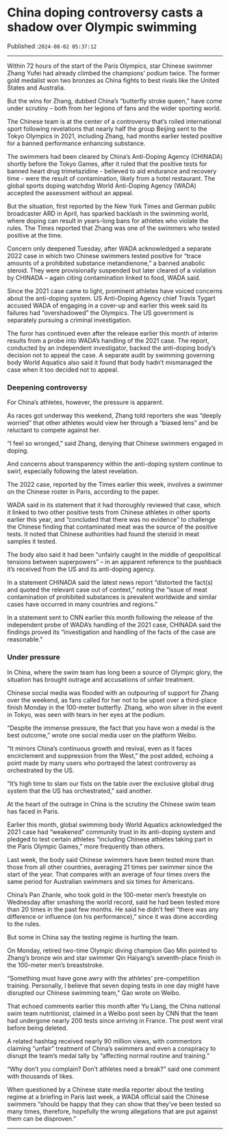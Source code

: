 # China doping controversy casts a shadow over Olympic swimming

Published :`2024-08-02 05:37:12`

---

Within 72 hours of the start of the Paris Olympics, star Chinese swimmer Zhang Yufei had already climbed the champions’ podium twice. The former gold medalist won two bronzes as China fights to best rivals like the United States and Australia.

But the wins for Zhang, dubbed China’s “butterfly stroke queen,” have come under scrutiny – both from her legions of fans and the wider sporting world.

The Chinese team is at the center of a controversy that’s roiled international sport following revelations that nearly half the group Beijing sent to the Tokyo Olympics in 2021, including Zhang, had months earlier tested positive for a banned performance enhancing substance.

The swimmers had been cleared by China’s Anti-Doping Agency (CHINADA) shortly before the Tokyo Games, after it ruled that the positive tests for banned heart drug trimetazidine - believed to aid endurance and recovery time - were the result of contamination, likely from a hotel restaurant. The global sports doping watchdog World Anti-Doping Agency (WADA) accepted the assessment without an appeal.

But the situation, first reported by the New York Times and German public broadcaster ARD in April, has sparked backlash in the swimming world, where doping can result in years-long bans for athletes who violate the rules. The Times reported that Zhang was one of the swimmers who tested positive at the time.

Concern only deepened Tuesday, after WADA acknowledged a separate 2022 case in which two Chinese swimmers tested positive for “trace amounts of a prohibited substance metandienone,” a banned anabolic steroid. They were provisionally suspended but later cleared of a violation by CHINADA – again citing contamination linked to food, WADA said.

Since the 2021 case came to light, prominent athletes have voiced concerns about the anti-doping system. US Anti-Doping Agency chief Travis Tygart accused WADA of engaging in a cover-up and earlier this week said its failures had “overshadowed” the Olympics. The US government is separately pursuing a criminal investigation.

The furor has continued even after the release earlier this month of interim results from a probe into WADA’s handling of the 2021 case. The report, conducted by an independent investigator, backed the anti-doping body’s decision not to appeal the case. A separate audit by swimming governing body World Aquatics also said it found that body hadn’t mismanaged the case when it too decided not to appeal.

### Deepening controversy

For China’s athletes, however, the pressure is apparent.

As races got underway this weekend, Zhang told reporters she was “deeply worried” that other athletes would view her through a “biased lens” and be reluctant to compete against her.

“I feel so wronged,” said Zhang, denying that Chinese swimmers engaged in doping.

And concerns about transparency within the anti-doping system continue to swirl, especially following the latest revelation.

The 2022 case, reported by the Times earlier this week, involves a swimmer on the Chinese roster in Paris, according to the paper.

WADA said in its statement that it had thoroughly reviewed that case, which it linked to two other positive tests from Chinese athletes in other sports earlier this year, and “concluded that there was no evidence” to challenge the Chinese finding that contaminated meat was the source of the positive tests. It noted that Chinese authorities had found the steroid in meat samples it tested.

The body also said it had been “unfairly caught in the middle of geopolitical tensions between superpowers” – in an apparent reference to the pushback it’s received from the US and its anti-doping agency.

In a statement CHINADA said the latest news report “distorted the fact(s) and quoted the relevant case out of context,” noting the “issue of meat contamination of prohibited substances is prevalent worldwide and similar cases have occurred in many countries and regions.”

In a statement sent to CNN earlier this month following the release of the independent probe of WADA’s handling of the 2021 case, CHINADA said the findings proved its “investigation and handling of the facts of the case are reasonable.”

### Under pressure

In China, where the swim team has long been a source of Olympic glory, the situation has brought outrage and accusations of unfair treatment.

Chinese social media was flooded with an outpouring of support for Zhang over the weekend, as fans called for her not to be upset over a third-place finish Monday in the 100-meter butterfly. Zhang, who won silver in the event in Tokyo, was seen with tears in her eyes at the podium.

“Despite the immense pressure, the fact that you have won a medal is the best outcome,” wrote one social media user on the platform Weibo.

“It mirrors China’s continuous growth and revival, even as it faces encirclement and suppression from the West,” the post added, echoing a point made by many users who portrayed the latest controversy as orchestrated by the US.

“It’s high time to slam our fists on the table over the exclusive global drug system that the US has orchestrated,” said another.

At the heart of the outrage in China is the scrutiny the Chinese swim team has faced in Paris.

Earlier this month, global swimming body World Aquatics acknowledged the 2021 case had “weakened” community trust in its anti-doping system and pledged to test certain athletes “including Chinese athletes taking part in the Paris Olympic Games,” more frequently than others.

Last week, the body said Chinese swimmers have been tested more than those from all other countries, averaging 21 times per swimmer since the start of the year. That compares with an average of four times overs the same period for Australian swimmers and six times for Americans.

China’s Pan Zhanle, who took gold in the 100-meter men’s freestyle on Wednesday after smashing the world record, said he had been tested more than 20 times in the past few months. He said he didn’t feel “there was any difference or influence (on his performance),” since it was done according to the rules.

But some in China say the testing regime is hurting the team.

On Monday, retired two-time Olympic diving champion Gao Min pointed to Zhang’s bronze win and star swimmer Qin Haiyang’s seventh-place finish in the 100-meter men’s breaststroke.

“Something must have gone awry with the athletes’ pre-competition training. Personally, I believe that seven doping tests in one day might have disrupted our Chinese swimming team,” Gao wrote on Weibo.

That echoed comments earlier this month after Yu Liang, the China national swim team nutritionist, claimed in a Weibo post seen by CNN that the team had undergone nearly 200 tests since arriving in France. The post went viral before being deleted.

A related hashtag received nearly 90 million views, with commentors claiming “unfair” treatment of China’s swimmers and even a conspiracy to disrupt the team’s medal tally by “affecting normal routine and training.”

“Why don’t you complain? Don’t athletes need a break?” said one comment with thousands of likes.

When questioned by a Chinese state media reporter about the testing regime at a briefing in Paris last week, a WADA official said the Chinese swimmers “should be happy that they can show that they’ve been tested so many times, therefore, hopefully the wrong allegations that are put against them can be disproven.”

---

